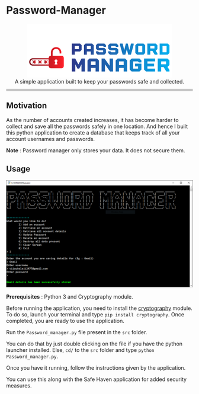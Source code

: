 # Password-Manager

<p align="center">
    <img src="assets/images/Logo.PNG" alt="Logo" border="0">
    <br>A simple application built to keep your passwords safe and collected.
</p>

---

## Motivation

As the number of accounts created increases, it has become harder to collect and save all the passwords safely in one location. And hence I built this python application to create a database that keeps track of all your account usernames and passwords.

**Note** : Password manager only stores your data. It does not secure them.

## Usage

<p align="center">
    <img src="assets/images/SS.PNG" alt="SS" border="0">
</p>

**Prerequisites** : Python 3 and Cryptography module.

Before running the application, you need to install the [cryptography](https://pypi.org/project/cryptography/) module. To do so, launch your terminal and type `pip install cryptography`. Once completed, you are ready to use the application.

Run the `Password_manager.py` file present in the `src` folder.

You can do that by just double clicking on the file if you have the python launcher installed. Else, `cd/` to the `src` folder and type `python Password_manager.py`.

Once you have it running, follow the instructions given by the application.

You can use this along with the Safe Haven application for added security measures.